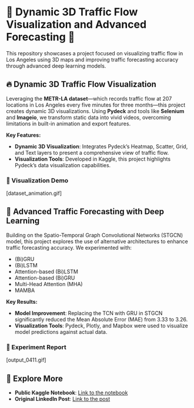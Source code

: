 # 🚦 Dynamic 3D Traffic Flow Visualization and Advanced Forecasting 🚀

This repository showcases a project focused on visualizing traffic flow in Los Angeles using 3D maps and improving traffic forecasting accuracy through advanced deep learning models.

## 🔥 Dynamic 3D Traffic Flow Visualization

Leveraging the **METR-LA dataset**—which records traffic flow at 207 locations in Los Angeles every five minutes for three months—this project creates dynamic 3D visualizations. Using **Pydeck** and tools like **Selenium** and **Imageio**, we transform static data into vivid videos, overcoming limitations in built-in animation and export features.

**Key Features:**
- **Dynamic 3D Visualization**: Integrates Pydeck’s Heatmap, Scatter, Grid, and Text layers to present a comprehensive view of traffic flow.
- **Visualization Tools**: Developed in Kaggle, this project highlights Pydeck’s data visualization capabilities.

### 🎥 Visualization Demo

[dataset_animation.gif]

## 🚦 Advanced Traffic Forecasting with Deep Learning

Building on the Spatio-Temporal Graph Convolutional Networks (STGCN) model, this project explores the use of alternative architectures to enhance traffic forecasting accuracy. We experimented with:

- (Bi)GRU
- (Bi)LSTM
- Attention-based (Bi)LSTM
- Attention-based (Bi)GRU
- Multi-Head Attention (MHA)
- MAMBA

**Key Results:**
- **Model Improvement**: Replacing the TCN with GRU in STGCN significantly reduced the Mean Absolute Error (MAE) from 3.33 to 3.26.
- **Visualization Tools**: Pydeck, Plotly, and Mapbox were used to visualize model predictions against actual data.

### 🎥 Experiment Report

[output_0411.gif]

## 🔗 Explore More

- **Public Kaggle Notebook**: [Link to the notebook](https://lnkd.in/eKx7Rw_N)
- **Original LinkedIn Post**: [Link to the post](https://lnkd.in/eZpUjYGj)
